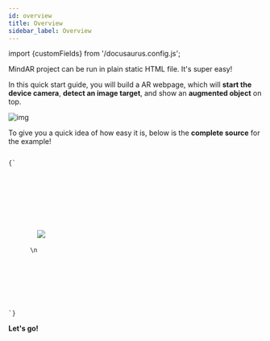 ```yaml
---
id: overview 
title: Overview
sidebar_label: Overview
---
```


import {customFields} from '/docusaurus.config.js';

MindAR project can be run in plain static HTML file. It's super easy!

In this quick start guide, you will build a AR webpage, which will **start the device camera**, **detect an image target**, and show an **augmented object** on top.

![img](/img/demo/basic-demo.gif)

To give you a quick idea of how easy it is, below is the **complete source** for the example!

<code>
{`
<html>
  <head>
    <meta name="viewport" content="width=device-width, initial-scale=1" />
    <script src="https://aframe.io/releases/1.3.0/aframe.min.js"></script>
    <script src="https://cdn.jsdelivr.net/npm/mind-ar@${customFields.libVersion}/dist/mindar-image-aframe.prod.js"></script>
  </head>
  <body>
    <a-scene mindar-image="imageTargetSrc: https://cdn.jsdelivr.net/gh/hiukim/mind-ar-js@${customFields.libVersion}/examples/image-tracking/assets/card-example/card.mind;" color-space="sRGB" renderer="colorManagement: true, physicallyCorrectLights" vr-mode-ui="enabled: false" device-orientation-permission-ui="enabled: false">
      <a-assets>
        <img id="card" src="https://cdn.jsdelivr.net/gh/hiukim/mind-ar-js@${customFields.libVersion}/examples/image-tracking/assets/card-example/card.png" />
        <a-asset-item id="avatarModel" src="https://cdn.jsdelivr.net/gh/hiukim/mind-ar-js@${customFields.libVersion}/examples/image-tracking/assets/card-example/softmind/scene.gltf"></a-asset-item>
      </a-assets>\n
      <a-camera position="0 0 0" look-controls="enabled: false"></a-camera>
      <a-entity mindar-image-target="targetIndex: 0">
        <a-plane src="#card" position="0 0 0" height="0.552" width="1" rotation="0 0 0"></a-plane>
        <a-gltf-model rotation="0 0 0 " position="0 0 0.1" scale="0.005 0.005 0.005" src="#avatarModel" animation="property: position; to: 0 0.1 0.1; dur: 1000; easing: easeInOutQuad; loop: true; dir: alternate">
      </a-entity>
    </a-scene>
  </body>
</html>
`}
</code>

**Let's go!**
